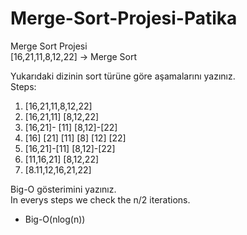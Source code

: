 # Merge-Sort-Projesi-Patika
Merge Sort Projesi<br />
[16,21,11,8,12,22] -> Merge Sort<br />

Yukarıdaki dizinin sort türüne göre aşamalarını yazınız.<br />
Steps:
1. [16,21,11,8,12,22]
2. [16,21,11]  [8,12,22]
3. [16,21]- [11] [8,12]-[22]
4. [16] [21] [11] [8] [12] [22]
5. [16,21]-[11]  [8,12]-[22]
6. [11,16,21] [8,12,22]
7. [8.11,12,16,21,22]

Big-O gösterimini yazınız. <br />
In everys steps we check the n/2 iterations.
- Big-O(nlog(n))
